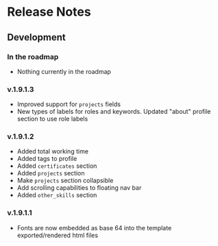 # Release Notes

## Development

### In the roadmap

- Nothing currently in the roadmap

### v.1.9.1.3

- Improved support for `projects` fields
- New types of labels for roles and keywords. Updated "about" profile section to use role labels

### v.1.9.1.2

- Added total working time
- Added tags to profile
- Added `certificates` section
- Added `projects` section
- Make `projects` section collapsible
- Add scrolling capabilities to floating nav bar
- Added `other_skills` section

### v.1.9.1.1

- Fonts are now embedded as base 64 into the template exported/rendered html files